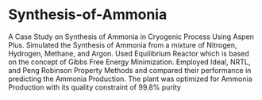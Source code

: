 # Synthesis-of-Ammonia
A Case Study on Synthesis of Ammonia in Cryogenic Process Using Aspen Plus. Simulated the Synthesis of Ammonia from a mixture of Nitrogen, Hydrogen, Methane, and Argon. Used Equilibrium Reactor which is based on the concept of Gibbs Free Energy Minimization. Employed Ideal, NRTL, and Peng Robinson Property Methods and compared their performance in predicting the Ammonia Production. The plant was optimized for Ammonia Production with its quality constraint of 99.8% purity
